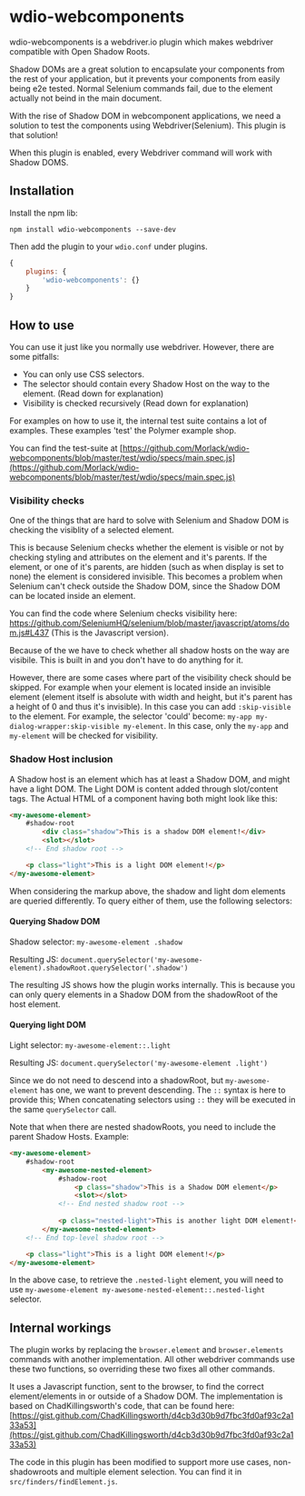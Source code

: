 # wdio-webcomponents

wdio-webcomponents is a webdriver.io plugin which makes webdriver compatible with Open Shadow Roots. 

Shadow DOMs are a great solution to encapsulate your components from the rest of your application, but it prevents your components from easily being e2e tested. Normal Selenium commands fail,
due to the element actually not beind in the main document. 

With the rise of Shadow DOM in webcomponent applications, we need a solution to test the components using Webdriver(Selenium). This plugin is that solution!

When this plugin is enabled, every Webdriver command will work with Shadow DOMS.

## Installation
Install the npm lib:

`npm install wdio-webcomponents --save-dev`

Then add the plugin to your `wdio.conf` under plugins.

```javascript
{
    plugins: {
        'wdio-webcomponents': {}
    }
}
```

## How to use
You can use it just like you normally use webdriver. However, there are some pitfalls:
 
- You can only use CSS selectors.
- The selector should contain every Shadow Host on the way to the element. (Read down for explanation)
- Visibility is checked recursively (Read down for explanation)

For examples on how to use it, the internal test suite contains a lot of examples. These examples 'test' the Polymer example shop.

You can find the test-suite at [https://github.com/Morlack/wdio-webcomponents/blob/master/test/wdio/specs/main.spec.js](https://github.com/Morlack/wdio-webcomponents/blob/master/test/wdio/specs/main.spec.js)

### Visibility checks
One of the things that are hard to solve with Selenium and Shadow DOM is checking the visiblity of a selected element. 

This is because Selenium checks whether the element is visible or not by checking styling and attributes on the element and it's parents. 
If the element, or one of it's parents, are hidden (such as when display is set to none) the element is considered invisible. 
This becomes a problem when Selenium can't check outside the Shadow DOM, since the Shadow DOM can be located inside an element. 

You can find the code where Selenium checks visibility here: https://github.com/SeleniumHQ/selenium/blob/master/javascript/atoms/dom.js#L437 (This is the Javascript version). 

Because of the we have to check whether all shadow hosts on the way are visibile. This is built in and you don't have to do anything for it. 

However, there are some cases where part of the visibility check should be skipped. For example when your element is located inside an invisible element (element itself is absolute with width and height, but it's parent has a height of 0 and thus it's invisible). In this case you can add `:skip-visible` to the element. For example, the selector 'could' become: `my-app my-dialog-wrapper:skip-visible my-element`. In this case, only the `my-app` and `my-element` will be checked for visibility.

### Shadow Host inclusion
A Shadow host is an element which has at least a Shadow DOM, and might have a light DOM. The Light DOM is
content added through slot/content tags. The Actual HTML of a component having both might look like this:

```html
<my-awesome-element>
    #shadow-root
        <div class="shadow">This is a shadow DOM element!</div>
        <slot></slot>
    <!-- End shadow root -->

    <p class="light">This is a light DOM element!</p>
</my-awesome-element>
```

When considering the markup above, the shadow and light dom elements are queried differently. To query either of them, use the following selectors:

#### Querying Shadow DOM
Shadow selector: `my-awesome-element .shadow` 

Resulting JS: `document.querySelector('my-awesome-element).shadowRoot.querySelector('.shadow')`

The resulting JS shows how the plugin works internally. This is because you can only query elements in a Shadow DOM from the shadowRoot of the host element.

#### Querying light DOM

Light selector: `my-awesome-element::.light` 

Resulting JS: `document.querySelector('my-awesome-element .light')`

Since we do not need to descend into a shadowRoot, but `my-awesome-element` has one, we want to prevent descending. 
The `::` syntax is here to provide this; When concatenating selectors using `::` they will be executed in the same `querySelector` call.

Note that when there are nested shadowRoots, you need to include the parent Shadow Hosts. Example:

```html
<my-awesome-element>
    #shadow-root
        <my-awesome-nested-element>
            #shadow-root
                <p class="shadow">This is a Shadow DOM element</p>
                <slot></slot>
            <!-- End nested shadow root -->
            
            <p class="nested-light">This is another light DOM element!</p>
        </my-awesome-nested-element>
    <!-- End top-level shadow root -->

    <p class="light">This is a light DOM element!</p>
</my-awesome-element>
```

In the above case, to retrieve the `.nested-light` element, you will need to use `my-awesome-element my-awesome-nested-element::.nested-light` selector. 


## Internal workings
The plugin works by replacing the `browser.element` and `browser.elements` commands with another implementation. All other webdriver commands use these two functions, so overriding these two fixes all other commands.

It uses a Javascript function, sent to the browser, to find the correct element/elements in or outside of a Shadow DOM. The implementation is based on ChadKillingsworth's code, that can be found here: [https://gist.github.com/ChadKillingsworth/d4cb3d30b9d7fbc3fd0af93c2a133a53](https://gist.github.com/ChadKillingsworth/d4cb3d30b9d7fbc3fd0af93c2a133a53)

The code in this plugin has been modified to support more use cases, non-shadowroots and multiple element selection. You can find it in `src/finders/findElement.js`. 

 